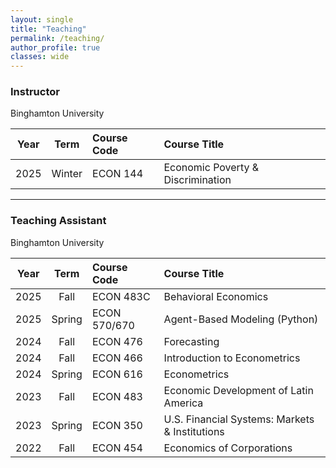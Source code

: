 ```yaml
---
layout: single
title: "Teaching"
permalink: /teaching/
author_profile: true
classes: wide
---
```


### Instructor  
Binghamton University

| Year | Term   | Course Code | Course Title                       |
|:----:|:------:|:-------------|:-----------------------------------|
| 2025 | Winter | ECON 144     | Economic Poverty & Discrimination  |

---

### Teaching Assistant  
Binghamton University

| Year | Term   | Course Code | Course Title                                |
|:----:|:------:|:------------|:--------------------------------------------|
| 2025 | Fall   | ECON 483C   | Behavioral Economics                        |
| 2025 | Spring | ECON 570/670| Agent-Based Modeling (Python)               |
| 2024 | Fall   | ECON 476    | Forecasting                                 |
| 2024 | Fall   | ECON 466    | Introduction to Econometrics                |
| 2024 | Spring | ECON 616    | Econometrics                                |
| 2023 | Fall   | ECON 483    | Economic Development of Latin America       |
| 2023 | Spring | ECON 350    | U.S. Financial Systems: Markets & Institutions |
| 2022 | Fall   | ECON 454    | Economics of Corporations                   |
